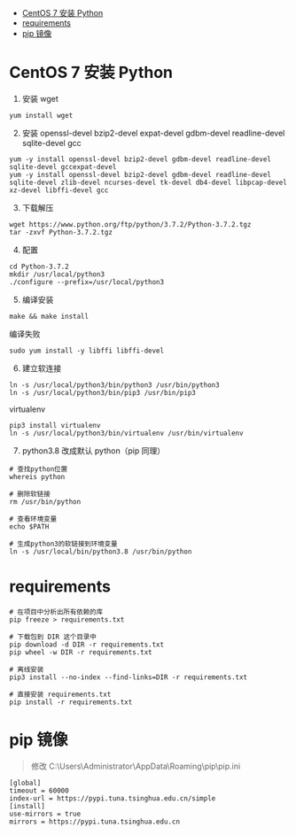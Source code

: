 <!-- @import "[TOC]" {cmd="toc" depthFrom=1 depthTo=6 orderedList=false} -->

<!-- code_chunk_output -->

- [CentOS 7 安装 Python](#centos-7-安装-python)
- [requirements](#requirements)
- [pip 镜像](#pip-镜像)

<!-- /code_chunk_output -->

# CentOS 7 安装 Python

1. 安装 wget

```shell
yum install wget
```

2. 安装 openssl-devel bzip2-devel expat-devel gdbm-devel readline-devel sqlite-devel gcc

```shell
yum -y install openssl-devel bzip2-devel gdbm-devel readline-devel sqlite-devel gccexpat-devel
yum -y install openssl-devel bzip2-devel gdbm-devel readline-devel sqlite-devel zlib-devel ncurses-devel tk-devel db4-devel libpcap-devel xz-devel libffi-devel gcc
```

3. 下载解压

```shell
wget https://www.python.org/ftp/python/3.7.2/Python-3.7.2.tgz
tar -zxvf Python-3.7.2.tgz
```

4. 配置

```shell
cd Python-3.7.2
mkdir /usr/local/python3
./configure --prefix=/usr/local/python3
```

5. 编译安装

```shell
make && make install
```

编译失败

```shell
sudo yum install -y libffi libffi-devel
```

6. 建立软连接

```shell
ln -s /usr/local/python3/bin/python3 /usr/bin/python3
ln -s /usr/local/python3/bin/pip3 /usr/bin/pip3
```

virtualenv

```
pip3 install virtualenv
ln -s /usr/local/python3/bin/virtualenv /usr/bin/virtualenv
```

7. python3.8 改成默认 python（pip 同理）

```shell
# 查找python位置
whereis python

# 删除软链接
rm /usr/bin/python

# 查看环境变量
echo $PATH

# 生成python3的软链接到环境变量
ln -s /usr/local/bin/python3.8 /usr/bin/python
```

# requirements

```shell
# 在项目中分析出所有依赖的库
pip freeze > requirements.txt

# 下载包到 DIR 这个目录中
pip download -d DIR -r requirements.txt
pip wheel -w DIR -r requirements.txt

# 离线安装
pip3 install --no-index --find-links=DIR -r requirements.txt

# 直接安装 requirements.txt
pip install -r requirements.txt
```

# pip 镜像

> 修改 C:\Users\Administrator\AppData\Roaming\pip\pip.ini

```
[global]
timeout = 60000
index-url = https://pypi.tuna.tsinghua.edu.cn/simple
[install]
use-mirrors = true
mirrors = https://pypi.tuna.tsinghua.edu.cn
```
